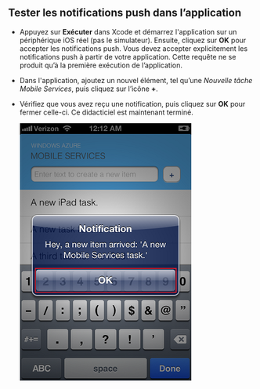 
## <a id="test"></a>Tester les notifications push dans l’application

* Appuyez sur **Exécuter** dans Xcode et démarrez l'application sur un périphérique iOS réel (pas le simulateur). Ensuite, cliquez sur **OK** pour accepter les notifications push. Vous devez accepter explicitement les notifications push à partir de votre application. Cette requête ne se produit qu’à la première exécution de l’application.

* Dans l'application, ajoutez un nouvel élément, tel qu’une _Nouvelle tâche Mobile Services_, puis cliquez sur l’icône **+**.

* Vérifiez que vous avez reçu une notification, puis cliquez sur **OK** pour fermer celle-ci. Ce didacticiel est maintenant terminé.

  	![](../articles/media/mobile-services-ios-get-started-push/mobile-quickstart-push3-ios.png)

<!---HONumber=62-->